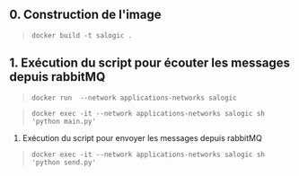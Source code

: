 
## 0. Construction de l'image
> ```docker build -t salogic .```


## 1. Exécution du script pour écouter les messages depuis rabbitMQ

> ```docker run  --network applications-networks salogic```

> ```docker exec -it --network applications-networks salogic sh 'python main.py' ```

1. Exécution du script pour envoyer les messages depuis rabbitMQ

> ```docker exec -it --network applications-networks salogic sh 'python send.py' ```
